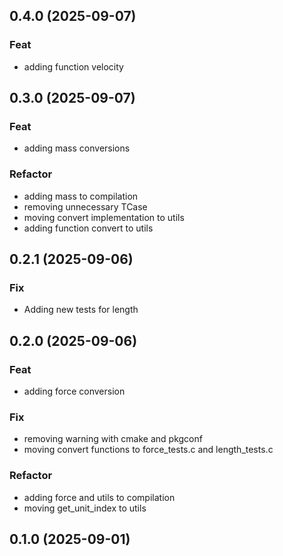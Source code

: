 ## 0.4.0 (2025-09-07)

### Feat

- adding function velocity

## 0.3.0 (2025-09-07)

### Feat

- adding mass conversions

### Refactor

- adding mass to compilation
- removing unnecessary TCase
- moving convert implementation to utils
- adding function convert to utils

## 0.2.1 (2025-09-06)

### Fix

- Adding new tests for length

## 0.2.0 (2025-09-06)

### Feat

- adding force conversion

### Fix

- removing warning with cmake and pkgconf
- moving convert functions to force_tests.c and length_tests.c

### Refactor

- adding force and utils to compilation
- moving get_unit_index to utils

## 0.1.0 (2025-09-01)
